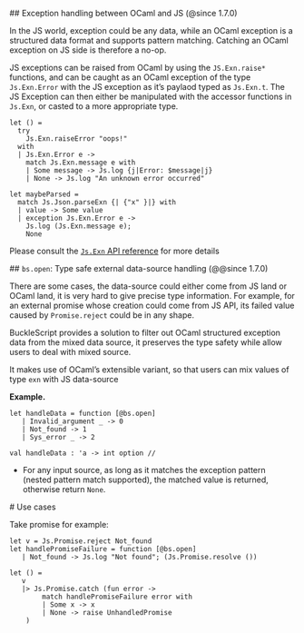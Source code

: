 \#\# Exception handling between OCaml and JS (@since 1.7.0)

In the JS world, exception could be any data, while an OCaml exception
is a structured data format and supports pattern matching. Catching an
OCaml exception on JS side is therefore a no-op.

JS exceptions can be raised from OCaml by using the `JS.Exn.raise*`
functions, and can be caught as an OCaml exception of the type
`Js.Exn.Error` with the JS exception as it’s paylaod typed as
`Js.Exn.t`. The JS Exception can then either be manipulated with the
accessor functions in `Js.Exn`, or casted to a more appropriate type.

    let () =
      try
        Js.Exn.raiseError "oops!"
      with
      | Js.Exn.Error e ->
        match Js.Exn.message e with
        | Some message -> Js.log {j|Error: $message|j}
        | None -> Js.log "An unknown error occurred"

    let maybeParsed =
      match Js.Json.parseExn {| {"x" }|} with
      | value -> Some value
      | exception Js.Exn.Error e ->
        Js.log (Js.Exn.message e);
        None

Please consult the [`Js.Exn` API reference](../api/Js.Exn.html) for more
details

\#\# `bs.open`: Type safe external data-source handling (@@since 1.7.0)

There are some cases, the data-source could either come from JS land or
OCaml land, it is very hard to give precise type information. For
example, for an external promise whose creation could come from JS API,
its failed value caused by `Promise.reject` could be in any shape.

BuckleScript provides a solution to filter out OCaml structured
exception data from the mixed data source, it preserves the type safety
while allow users to deal with mixed source.

It makes use of OCaml’s extensible variant, so that users can mix values
of type `exn` with JS data-source

**Example.**

    let handleData = function [@bs.open]
       | Invalid_argument _ -> 0
       | Not_found -> 1
       | Sys_error _ -> 2

    val handleData : 'a -> int option // 

-   For any input source, as long as it matches the exception pattern
    (nested pattern match supported), the matched value is returned,
    otherwise return `None`.

\# Use cases

Take promise for example:

    let v = Js.Promise.reject Not_found
    let handlePromiseFailure = function [@bs.open]
       | Not_found -> Js.log "Not found"; (Js.Promise.resolve ())

    let () =
       v
       |> Js.Promise.catch (fun error ->
            match handlePromiseFailure error with
            | Some x -> x
            | None -> raise UnhandledPromise
        )
